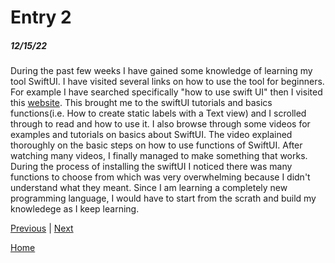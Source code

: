 # Entry 2
##### 12/15/22


During the past few weeks I have gained some knowledge of learning my tool SwiftUI. I have visited several links on how to use the tool for beginners. For example I have searched specifically "how to use swift UI" then I visited this [website](https://www.hackingwithswift.com/quick-start/swiftui). This brought me to the swiftUI tutorials and basics functions(i.e. How to create static labels with a Text view) and I scrolled through to read and how to use it. I also browse through some videos for examples and tutorials on basics about SwiftUI. The video explained thoroughly on the basic steps on how to use functions of SwiftUI. After watching many videos, I finally managed to make something that works. During the process of installing the swiftUI I noticed there was many functions to choose from which was very overwhelming because I didn't understand what they meant. Since I am learning a completely new programming language, I would have to start from the scrath and build my knowledege as I keep learning.



[Previous](entry01.md) | [Next](entry03.md)

[Home](../README.md)
